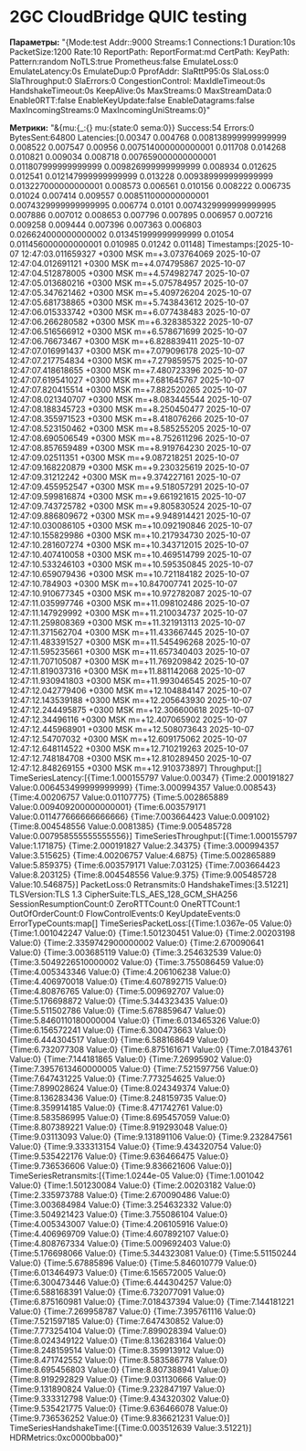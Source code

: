 # 2GC CloudBridge QUIC testing

**Параметры:** "{Mode:test Addr::9000 Streams:1 Connections:1 Duration:10s PacketSize:1200 Rate:10 ReportPath: ReportFormat:md CertPath: KeyPath: Pattern:random NoTLS:true Prometheus:false EmulateLoss:0 EmulateLatency:0s EmulateDup:0 PprofAddr: SlaRttP95:0s SlaLoss:0 SlaThroughput:0 SlaErrors:0 CongestionControl: MaxIdleTimeout:0s HandshakeTimeout:0s KeepAlive:0s MaxStreams:0 MaxStreamData:0 Enable0RTT:false EnableKeyUpdate:false EnableDatagrams:false MaxIncomingStreams:0 MaxIncomingUniStreams:0}"

**Метрики:** "&{mu:{_:{} mu:{state:0 sema:0}} Success:54 Errors:0 BytesSent:64800 Latencies:[0.00347 0.004768 0.008138999999999999 0.008522 0.007547 0.00956 0.007514000000000001 0.011708 0.014268 0.010821 0.009034 0.008718 0.007659000000000001 0.011807999999999999 0.009826999999999999 0.008934 0.012625 0.012541 0.012147999999999999 0.013228 0.009389999999999999 0.013227000000000001 0.008573 0.006561 0.010156 0.008222 0.006735 0.01024 0.007414 0.009557 0.008511000000000001 0.0074329999999999995 0.006774 0.0101 0.0074329999999999995 0.007886 0.007012 0.008653 0.007796 0.007895 0.006957 0.007216 0.009258 0.009444 0.007396 0.007363 0.006803 0.026624000000000002 0.013451999999999999 0.01054 0.011456000000000001 0.010985 0.01242 0.01148] Timestamps:[2025-10-07 12:47:03.011659327 +0300 MSK m=+3.073764069 2025-10-07 12:47:04.012691121 +0300 MSK m=+4.074795867 2025-10-07 12:47:04.512878005 +0300 MSK m=+4.574982747 2025-10-07 12:47:05.013680216 +0300 MSK m=+5.075784957 2025-10-07 12:47:05.347621462 +0300 MSK m=+5.409726204 2025-10-07 12:47:05.681738865 +0300 MSK m=+5.743843612 2025-10-07 12:47:06.015333742 +0300 MSK m=+6.077438483 2025-10-07 12:47:06.266280582 +0300 MSK m=+6.328385322 2025-10-07 12:47:06.516566912 +0300 MSK m=+6.578671699 2025-10-07 12:47:06.76673467 +0300 MSK m=+6.828839411 2025-10-07 12:47:07.016991437 +0300 MSK m=+7.079096178 2025-10-07 12:47:07.217754834 +0300 MSK m=+7.279859575 2025-10-07 12:47:07.418618655 +0300 MSK m=+7.480723396 2025-10-07 12:47:07.619541027 +0300 MSK m=+7.681645767 2025-10-07 12:47:07.820415514 +0300 MSK m=+7.882520265 2025-10-07 12:47:08.021340707 +0300 MSK m=+8.083445544 2025-10-07 12:47:08.188345723 +0300 MSK m=+8.250450477 2025-10-07 12:47:08.355971523 +0300 MSK m=+8.418076266 2025-10-07 12:47:08.523150462 +0300 MSK m=+8.585255205 2025-10-07 12:47:08.690506549 +0300 MSK m=+8.752611296 2025-10-07 12:47:08.857659489 +0300 MSK m=+8.919764230 2025-10-07 12:47:09.02511351 +0300 MSK m=+9.087218251 2025-10-07 12:47:09.168220879 +0300 MSK m=+9.230325619 2025-10-07 12:47:09.31212242 +0300 MSK m=+9.374227161 2025-10-07 12:47:09.455952547 +0300 MSK m=+9.518057291 2025-10-07 12:47:09.599816874 +0300 MSK m=+9.661921615 2025-10-07 12:47:09.743725782 +0300 MSK m=+9.805830524 2025-10-07 12:47:09.886809672 +0300 MSK m=+9.948914421 2025-10-07 12:47:10.030086105 +0300 MSK m=+10.092190846 2025-10-07 12:47:10.155829986 +0300 MSK m=+10.217934730 2025-10-07 12:47:10.281607274 +0300 MSK m=+10.343712015 2025-10-07 12:47:10.407410058 +0300 MSK m=+10.469514799 2025-10-07 12:47:10.533246103 +0300 MSK m=+10.595350845 2025-10-07 12:47:10.659079436 +0300 MSK m=+10.721184182 2025-10-07 12:47:10.784903 +0300 MSK m=+10.847007741 2025-10-07 12:47:10.910677345 +0300 MSK m=+10.972782087 2025-10-07 12:47:11.035997746 +0300 MSK m=+11.098102486 2025-10-07 12:47:11.147929992 +0300 MSK m=+11.210034737 2025-10-07 12:47:11.259808369 +0300 MSK m=+11.321913113 2025-10-07 12:47:11.371562704 +0300 MSK m=+11.433667445 2025-10-07 12:47:11.483391527 +0300 MSK m=+11.545496268 2025-10-07 12:47:11.595235661 +0300 MSK m=+11.657340403 2025-10-07 12:47:11.707105087 +0300 MSK m=+11.769209842 2025-10-07 12:47:11.819037316 +0300 MSK m=+11.881142068 2025-10-07 12:47:11.930941803 +0300 MSK m=+11.993046545 2025-10-07 12:47:12.042779406 +0300 MSK m=+12.104884147 2025-10-07 12:47:12.143539188 +0300 MSK m=+12.205643930 2025-10-07 12:47:12.244495875 +0300 MSK m=+12.306600618 2025-10-07 12:47:12.34496116 +0300 MSK m=+12.407065902 2025-10-07 12:47:12.445968901 +0300 MSK m=+12.508073643 2025-10-07 12:47:12.54707032 +0300 MSK m=+12.609175062 2025-10-07 12:47:12.648114522 +0300 MSK m=+12.710219263 2025-10-07 12:47:12.748184708 +0300 MSK m=+12.810289450 2025-10-07 12:47:12.848269155 +0300 MSK m=+12.910373897] Throughput:[] TimeSeriesLatency:[{Time:1.000155797 Value:0.00347} {Time:2.000191827 Value:0.006453499999999999} {Time:3.000994357 Value:0.008543} {Time:4.00206757 Value:0.01107775} {Time:5.002865889 Value:0.009409200000000001} {Time:6.003579171 Value:0.011477666666666666} {Time:7.003664423 Value:0.009102} {Time:8.004548556 Value:0.0081385} {Time:9.005485728 Value:0.007958555555555556}] TimeSeriesThroughput:[{Time:1.000155797 Value:1.171875} {Time:2.000191827 Value:2.34375} {Time:3.000994357 Value:3.515625} {Time:4.00206757 Value:4.6875} {Time:5.002865889 Value:5.859375} {Time:6.003579171 Value:7.03125} {Time:7.003664423 Value:8.203125} {Time:8.004548556 Value:9.375} {Time:9.005485728 Value:10.546875}] PacketLoss:0 Retransmits:0 HandshakeTimes:[3.51221] TLSVersion:TLS 1.3 CipherSuite:TLS_AES_128_GCM_SHA256 SessionResumptionCount:0 ZeroRTTCount:0 OneRTTCount:1 OutOfOrderCount:0 FlowControlEvents:0 KeyUpdateEvents:0 ErrorTypeCounts:map[] TimeSeriesPacketLoss:[{Time:1.0367e-05 Value:0} {Time:1.001042247 Value:0} {Time:1.501230451 Value:0} {Time:2.00203198 Value:0} {Time:2.3359742900000002 Value:0} {Time:2.670090641 Value:0} {Time:3.003685119 Value:0} {Time:3.254632539 Value:0} {Time:3.5049226510000002 Value:0} {Time:3.755086459 Value:0} {Time:4.005343346 Value:0} {Time:4.206106238 Value:0} {Time:4.406970018 Value:0} {Time:4.607892715 Value:0} {Time:4.80876765 Value:0} {Time:5.009692707 Value:0} {Time:5.176698872 Value:0} {Time:5.344323435 Value:0} {Time:5.511502786 Value:0} {Time:5.678859647 Value:0} {Time:5.8460110180000004 Value:0} {Time:6.013465326 Value:0} {Time:6.156572241 Value:0} {Time:6.300473663 Value:0} {Time:6.444304517 Value:0} {Time:6.588168649 Value:0} {Time:6.732077308 Value:0} {Time:6.875161671 Value:0} {Time:7.01843761 Value:0} {Time:7.144181865 Value:0} {Time:7.26995902 Value:0} {Time:7.3957613460000005 Value:0} {Time:7.521597756 Value:0} {Time:7.647431225 Value:0} {Time:7.773254625 Value:0} {Time:7.899028624 Value:0} {Time:8.024349374 Value:0} {Time:8.136283436 Value:0} {Time:8.248159735 Value:0} {Time:8.359914185 Value:0} {Time:8.471742761 Value:0} {Time:8.583586995 Value:0} {Time:8.695457059 Value:0} {Time:8.807389221 Value:0} {Time:8.919293048 Value:0} {Time:9.03113093 Value:0} {Time:9.131891106 Value:0} {Time:9.232847561 Value:0} {Time:9.333313154 Value:0} {Time:9.434320754 Value:0} {Time:9.535422176 Value:0} {Time:9.636466475 Value:0} {Time:9.736536606 Value:0} {Time:9.836621606 Value:0}] TimeSeriesRetransmits:[{Time:1.0244e-05 Value:0} {Time:1.001042 Value:0} {Time:1.501230084 Value:0} {Time:2.00203182 Value:0} {Time:2.335973788 Value:0} {Time:2.670090486 Value:0} {Time:3.003684984 Value:0} {Time:3.254632332 Value:0} {Time:3.504921423 Value:0} {Time:3.755086104 Value:0} {Time:4.005343007 Value:0} {Time:4.206105916 Value:0} {Time:4.406969709 Value:0} {Time:4.607892107 Value:0} {Time:4.808767334 Value:0} {Time:5.009692403 Value:0} {Time:5.176698066 Value:0} {Time:5.344323081 Value:0} {Time:5.51150244 Value:0} {Time:5.67885896 Value:0} {Time:5.846010779 Value:0} {Time:6.013464973 Value:0} {Time:6.156572005 Value:0} {Time:6.300473446 Value:0} {Time:6.444304257 Value:0} {Time:6.588168391 Value:0} {Time:6.732077091 Value:0} {Time:6.875160981 Value:0} {Time:7.018437394 Value:0} {Time:7.144181221 Value:0} {Time:7.269958787 Value:0} {Time:7.395761116 Value:0} {Time:7.521597185 Value:0} {Time:7.647430852 Value:0} {Time:7.773254104 Value:0} {Time:7.899028394 Value:0} {Time:8.024349122 Value:0} {Time:8.136283164 Value:0} {Time:8.248159514 Value:0} {Time:8.359913912 Value:0} {Time:8.471742552 Value:0} {Time:8.583586778 Value:0} {Time:8.695456803 Value:0} {Time:8.807388941 Value:0} {Time:8.919292829 Value:0} {Time:9.031130666 Value:0} {Time:9.131890824 Value:0} {Time:9.232847197 Value:0} {Time:9.333312798 Value:0} {Time:9.434320302 Value:0} {Time:9.535421775 Value:0} {Time:9.636466078 Value:0} {Time:9.736536252 Value:0} {Time:9.836621231 Value:0}] TimeSeriesHandshakeTime:[{Time:0.003512639 Value:3.51221}] HDRMetrics:0xc0000bba00}"
